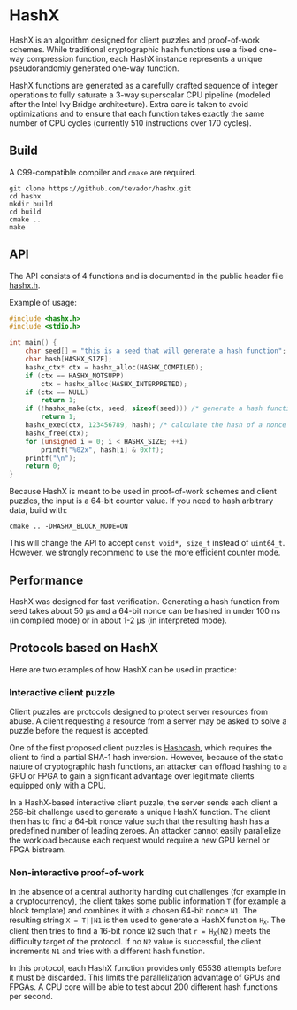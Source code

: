 # HashX

HashX is an algorithm designed for client puzzles and proof-of-work schemes.
While traditional cryptographic hash functions use a fixed one-way compression
function, each HashX instance represents a unique pseudorandomly generated
one-way function.

HashX functions are generated as a carefully crafted sequence of integer
operations to fully saturate a 3-way superscalar CPU pipeline (modeled after
the Intel Ivy Bridge architecture). Extra care is taken to avoid optimizations
and to ensure that each function takes exactly the same number of CPU cycles
(currently 510 instructions over 170 cycles).

## Build

A C99-compatible compiler and `cmake` are required.

```
git clone https://github.com/tevador/hashx.git
cd hashx
mkdir build
cd build
cmake ..
make
```

## API

The API consists of 4 functions and is documented in the public header file
[hashx.h](include/hashx.h).

Example of usage:

```c
#include <hashx.h>
#include <stdio.h>

int main() {
    char seed[] = "this is a seed that will generate a hash function";
    char hash[HASHX_SIZE];
    hashx_ctx* ctx = hashx_alloc(HASHX_COMPILED);
    if (ctx == HASHX_NOTSUPP)
        ctx = hashx_alloc(HASHX_INTERPRETED);
    if (ctx == NULL)
        return 1;
    if (!hashx_make(ctx, seed, sizeof(seed))) /* generate a hash function */
        return 1;
    hashx_exec(ctx, 123456789, hash); /* calculate the hash of a nonce value */
    hashx_free(ctx);
    for (unsigned i = 0; i < HASHX_SIZE; ++i)
        printf("%02x", hash[i] & 0xff);
    printf("\n");
    return 0;
}
```

Because HashX is meant to be used in proof-of-work schemes and client puzzles,
the input is a 64-bit counter value. If you need to hash arbitrary data, build
with:

```
cmake .. -DHASHX_BLOCK_MODE=ON
```

This will change the API to accept `const void*, size_t` instead of `uint64_t`.
However, we strongly recommend to use the more efficient counter mode.

## Performance

HashX was designed for fast verification. Generating a hash function from seed
takes about 50 μs and a 64-bit nonce can be hashed in under 100 ns (in compiled
mode) or in about 1-2 μs (in interpreted mode).

## Protocols based on HashX

Here are two examples of how HashX can be used in practice:

### Interactive client puzzle

Client puzzles are protocols designed to protect server resources from abuse.
A client requesting a resource from a server may be asked to solve a puzzle
before the request is accepted.

One of the first proposed client puzzles is [Hashcash](https://en.wikipedia.org/wiki/Hashcash),
which requires the client to find a partial SHA-1 hash inversion. However,
because of the static nature of cryptographic hash functions, an attacker can
offload hashing to a GPU or FPGA to gain a significant advantage over legitimate
clients equipped only with a CPU.

In a HashX-based interactive client puzzle, the server sends each client
a 256-bit challenge used to generate a unique HashX function. The client then
has to find a 64-bit nonce value such that the resulting hash has a predefined
number of leading zeroes. An attacker cannot easily parallelize the workload
because each request would require a new GPU kernel or FPGA bistream.

### Non-interactive proof-of-work

In the absence of a central authority handing out challenges (for example in
a cryptocurrency), the client takes some public information `T` (for example
a block template) and combines it with a chosen 64-bit nonce `N1`.
The resulting string `X = T||N1` is then used to generate a HashX function
<code>H<sub>X</sub></code>. The client then tries to find a 16-bit nonce `N2`
such that <code>r = H<sub>X</sub>(N2)</code> meets the difficulty target of
the protocol. If no `N2` value is successful, the client increments `N1` and
tries with a different hash function.

In this protocol, each HashX function provides only 65536 attempts before it
must be discarded. This limits the parallelization advantage of GPUs and FPGAs.
A CPU core will be able to test about 200 different hash functions per second.




